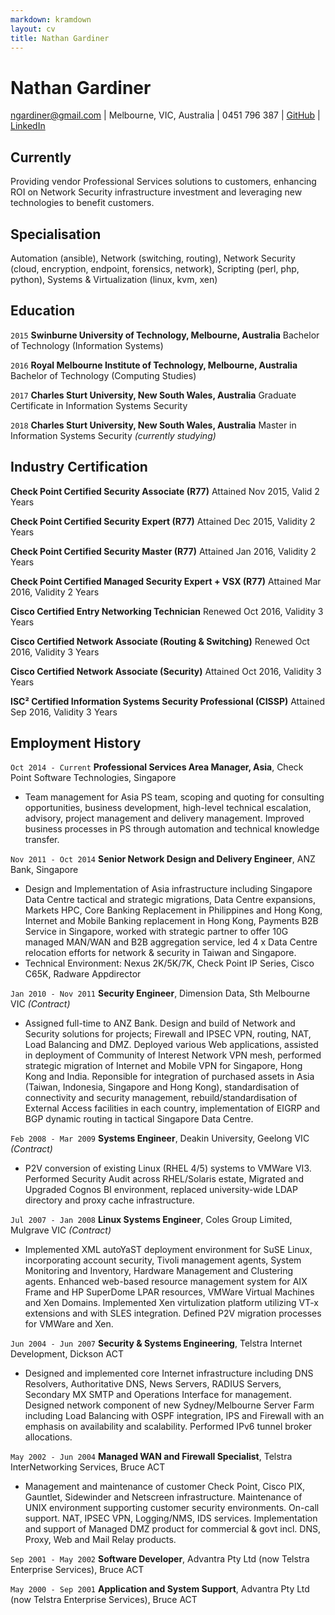 ```yaml
---
markdown: kramdown
layout: cv
title: Nathan Gardiner
---
```


# Nathan Gardiner

<div id="webaddress">
<a href="mailto:ngardiner@gmail.com">ngardiner@gmail.com</a>
| Melbourne, VIC, Australia | 0451 796 387
| <a href="https://ngardiner.github.io">GitHub</a> | <a href="https://au.linkedin.com/in/ngardiner">LinkedIn</a>
</div>

## Currently

Providing vendor Professional Services solutions to customers, enhancing ROI on Network Security infrastructure investment and leveraging new technologies to benefit customers.

## Specialisation

Automation (ansible), Network (switching, routing), Network Security (cloud, encryption, endpoint, forensics, network), Scripting (perl, php, python), Systems & Virtualization (linux, kvm, xen)

## Education

`2015`
__Swinburne University of Technology, Melbourne, Australia__ Bachelor of Technology (Information Systems)

`2016`
__Royal Melbourne Institute of Technology, Melbourne, Australia__ Bachelor of Technology (Computing Studies)

`2017`
__Charles Sturt University, New South Wales, Australia__ Graduate Certificate in Information Systems Security

`2018`
__Charles Sturt University, New South Wales, Australia__ Master in Information Systems Security *(currently studying)*

## Industry Certification

__Check Point Certified Security Associate (R77)__ Attained Nov 2015, Valid 2 Years

__Check Point Certified Security Expert (R77)__ Attained Dec 2015, Validity 2 Years

__Check Point Certified Security Master (R77)__ Attained Jan 2016, Validity 2 Years

__Check Point Certified Managed Security Expert + VSX (R77)__ Attained Mar 2016, Validity 2 Years

__Cisco Certified Entry Networking Technician__ Renewed Oct 2016, Validity 3 Years

__Cisco Certified Network Associate (Routing & Switching)__ Renewed Oct 2016, Validity 3 Years

__Cisco Certified Network Associate (Security)__ Attained Oct 2016, Validity 3 Years

__ISC&#178; Certified Information Systems Security Professional (CISSP)__ Attained Sep 2016, Validity 3 Years

## Employment History

`Oct 2014 - Current`
__Professional Services Area Manager, Asia__, Check Point Software Technologies, Singapore
- Team management for Asia PS team, scoping and quoting for consulting opportunities, business development, high-level technical escalation, advisory, project management and delivery management. Improved business processes in PS through automation and technical knowledge transfer.

`Nov 2011 - Oct 2014`
__Senior Network Design and Delivery Engineer__, ANZ Bank, Singapore
- Design and Implementation of Asia infrastructure including Singapore Data Centre tactical and strategic migrations, Data Centre expansions, Markets HPC, Core Banking Replacement in Philippines and Hong Kong, Internet and Mobile Banking replacement in Hong Kong, Payments B2B Service in Singapore, worked with strategic partner to offer 10G managed MAN/WAN and B2B aggregation service, led 4 x Data Centre relocation efforts for network & security in Taiwan and Singapore.
- Technical Environment: Nexus 2K/5K/7K, Check Point IP Series, Cisco C65K, Radware Appdirector

`Jan 2010 - Nov 2011`
__Security Engineer__, Dimension Data, Sth Melbourne VIC *(Contract)*
- Assigned full-time to ANZ Bank. Design and build of Network and Security solutions for projects; Firewall and IPSEC VPN, routing, NAT, Load Balancing and DMZ. Deployed various Web applications, assisted in deployment of Community of Interest Network VPN mesh, performed strategic migration of Internet and Mobile VPN for Singapore, Hong Kong and India. Reponsible for integration of purchased assets in Asia (Taiwan, Indonesia, Singapore and Hong Kong), standardisation of connectivity and security management, rebuild/standardisation of External Access facilities in each country, implementation of EIGRP and BGP dynamic routing in tactical Singapore Data Centre.

`Feb 2008 - Mar 2009`
__Systems Engineer__, Deakin University, Geelong VIC *(Contract)*
- P2V conversion of existing Linux (RHEL 4/5) systems to VMWare VI3. Performed Security Audit across RHEL/Solaris estate, Migrated and Upgraded Cognos BI environment, replaced university-wide LDAP directory and proxy cache infrastructure.

`Jul 2007 - Jan 2008`
__Linux Systems Engineer__, Coles Group Limited, Mulgrave VIC *(Contract)*
- Implemented XML autoYaST deployment environment for SuSE Linux, incorporating account security, Tivoli management agents, System Monitoring and Inventory, Hardware Management and Clustering agents. Enhanced web-based resource management system for AIX Frame and HP SuperDome LPAR resources, VMWare Virtual Machines and Xen Domains. Implemented Xen virtulization platform utilizing VT-x extensions and with SLES integration. Defined P2V migration processes for VMWare and Xen.

`Jun 2004 - Jun 2007`
__Security & Systems Engineering__, Telstra Internet Development, Dickson ACT
- Designed and implemented core Internet infrastructure including DNS Resolvers, Authoritative DNS, News Servers, RADIUS Servers, Secondary MX SMTP and Operations Interface for management. Designed network component of new Sydney/Melbourne Server Farm including Load Balancing with OSPF integration, IPS and Firewall with an emphasis on availability and scalability. Performed IPv6 tunnel broker allocations.

`May 2002 - Jun 2004`
__Managed WAN and Firewall Specialist__, Telstra InterNetworking Services, Bruce ACT
- Management and maintenance of customer Check Point, Cisco PIX, Gauntlet, Sidewinder and Netscreen infrastructure. Maintenance of UNIX environment supporting customer security environments. On-call support. NAT, IPSEC VPN, Logging/NMS, IDS services. Implementation and support of Managed DMZ product for commercial & govt incl. DNS, Proxy, Web and Mail Relay products.

`Sep 2001 - May 2002`
__Software Developer__, Advantra Pty Ltd (now Telstra Enterprise Services), Bruce ACT

`May 2000 - Sep 2001`
__Application and System Support__, Advantra Pty Ltd (now Telstra Enterprise Services), Bruce ACT

<!-- ### Footer Last updated: April 2017 -->
